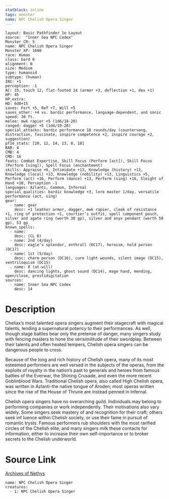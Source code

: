 ```yaml
---
statblock: inline
tags: monster
name: NPC Chelish Opera Singer
---
```

```statblock
layout: Basic Pathfinder 1e Layout
source:  "Inner Sea NPC Codex"
Monster_CR: 5
name: NPC Chelish Opera Singer
Monster_XP: 1600
race: Human
class: bard 6
alignment: N
size: Medium
type: humanoid
subtype: (human)
INI: +1
perception: -1
AC: 15, touch 12, flat-footed 14 (armor +3, deflection +1, dex +1)
HP: 45
HP_extra: 
HD: 6d8+15
saves: Fort +5, Ref +7, Will +5
saves_other: +4 vs. bardic performance, language-dependent, and sonic
speed: 30 ft.
melee: mwk rapier +5 (1d6/18-20)
ranged: dagger +5 (1d4/19-20)
special_attacks: bardic performance 18 rounds/day (countersong, distraction, fascinate, inspire competence +2, inspire courage +2, suggestion)
pf1e_stats: [10, 12, 14, 13, 8, 18]
BAB: 4
CMB: 4
CMD: 16
feats: Combat Expertise, Skill Focus (Perform [act]), Skill Focus (Perform [sing]), Spell Focus (enchantment)
skills: Appraise +6, Intimidate +13, Knowledge (history) +13, Knowledge (local) +13, Knowledge (nobility) +13, Linguistics +5, Perform (act) +16, Perform (dance) +13, Perform (sing) +16, Sleight of Hand +10, Perception -1
languages: Azlanti, Common, Infernal
special_qualities: bardic knowledge +3, lore master 1/day, versatile performance (act, sing)
gear:
  - name: gear
    desc: +1 leather armor, dagger, mwk rapier, cloak of resistance +1, ring of protection +1, courtier’s outfit, spell component pouch, silver and agate ring (worth 30 gp), silver and onyx pendant (worth 50 gp), 53 gp
known_spells:
  - name:
    desc: (CL 6)
  - name: 2nd (4/day)
    desc: eagle’s splendor, enthrall (DC17), heroism, hold person (DC17)
  - name: 1st (5/day)
    desc: charm person (DC16), cure light wounds, silent image (DC15), ventriloquism (DC15)
  - name: 0 (at-will)
    desc: dancing lights, ghost sound (DC14), mage hand, mending, open/close, prestidigitation
sources:
  - name: Inner Sea NPC Codex
    desc: 14
```
# Description
Cheliax’s most talented opera singers augment their stagecraft with magical talents, lending a supernatural potency to their performances. As well, though stage battles bear only the pretense of danger, many singers study with fencing masters to hone the verisimilitude of their swordplay. Between their talents and often heated tempers, Chelish opera singers can be dangerous people to cross.

Because of the long and rich history of Chelish opera, many of its most esteemed performers are well versed in the subjects of the operas, from the exploits of royalty in the nation’s past to generals and heroes from famous battles of the Everwar, the Shining Crusade, and even the more recent Goblinblood Wars. Traditional Chelish opera, also called High Chelish opera, was written in Azlanti-the native tongue of Aroden; most operas written since the rise of the House of Thrune are instead penned in Infernal.

Chelish opera singers have no overarching guild. Individuals may belong to performing companies or work independently. Their motivations also vary widely. Some singers seek mastery of and recognition for their craft; others seek inf luence within Chelish society, or use their fame in pursuit of romantic trysts. Famous performers rub shoulders with the most rarified circles of the Chelish elite, and many singers milk these contacts for information, either to increase their own self-importance or to broker secrets to the Chelish underworld.
# Source Link
[Archives of Nethys](https://aonprd.com/NPCDisplay.aspx?ItemName=Chelish%20Opera%20Singer)
```encounter-table
name: NPC Chelish Opera Singer
creatures:
  - 1: NPC Chelish Opera Singer
```
